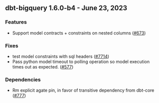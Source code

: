 ## dbt-bigquery 1.6.0-b4 - June 23, 2023

### Features

- Support model contracts + constraints on nested columns ([#673](https://github.com/dbt-labs/dbt-bigquery/issues/673))

### Fixes

- test model constraints with sql headers ([#7714](https://github.com/dbt-labs/dbt-bigquery/issues/7714))
- Pass python model timeout to polling operation so model execution times out as expected. ([#577](https://github.com/dbt-labs/dbt-bigquery/issues/577))

### Dependencies

- Rm explicit agate pin, in favor of transitive dependency from dbt-core ([#777](https://github.com/dbt-labs/dbt-bigquery/pull/777))
